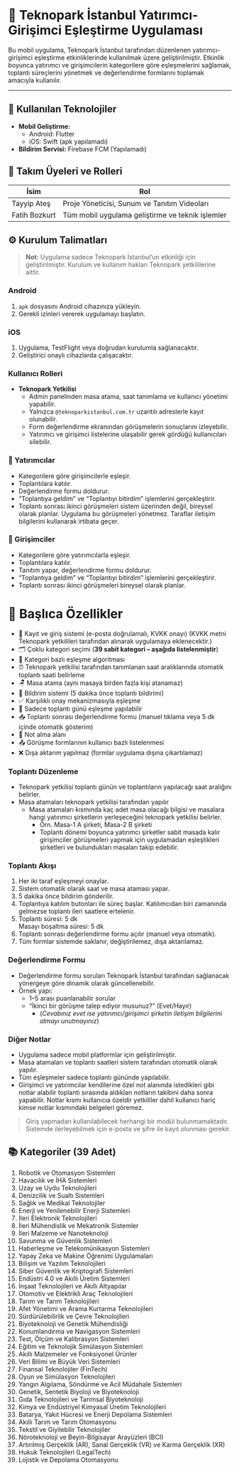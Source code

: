 # 🌉 Teknopark İstanbul Yatırımcı-Girişimci Eşleştirme Uygulaması

Bu mobil uygulama, Teknopark İstanbul tarafından düzenlenen yatırımcı-girişimci eşleştirme etkinliklerinde kullanılmak üzere geliştirilmiştir. Etkinlik boyunca yatırımcı ve girişimcilerin kategorilere göre eşleşmelerini sağlamak, toplantı süreçlerini yönetmek ve değerlendirme formlarını toplamak amacıyla kullanılır.

---

## 🧪 Kullanılan Teknolojiler

- **Mobil Geliştirme:**
  - Android: Flutter
  - iOS: Swift (apk yapılamadı)
- **Bildirim Servisi:** Firebase FCM (Yapılamadı)

## 👥 Takım Üyeleri ve Rolleri

| İsim         | Rol                                      |
|--------------|-------------------------------------------|
| Tayyip Ateş  | Proje Yöneticisi, Sunum ve Tanıtım Videoları |
| Fatih Bozkurt| Tüm mobil uygulama geliştirme ve teknik işlemler |

## ⚙️ Kurulum Talimatları

> **Not:** Uygulama sadece Teknopark İstanbul’un etkinliği için geliştirilmiştir. Kurulum ve kullanım hakları Teknopark yetkililerine aittir.

### Android
1. `apk` dosyasını Android cihazınıza yükleyin.
2. Gerekli izinleri vererek uygulamayı başlatın.

### iOS
1. Uygulama, TestFlight veya doğrudan kurulumla sağlanacaktır.
2. Geliştirici onaylı cihazlarda çalışacaktır.

### Kullanıcı Rolleri
- **Teknopark Yetkilisi**
  - Admin panelinden masa atama, saat tanımlama ve kullanıcı yönetimi yapabilir.
  - Yalnızca `@teknoparkistanbul.com.tr` uzantılı adreslerle kayıt olunabilir.
  - Form değerlendirme ekranından görüşmelerin sonuçlarını izleyebilir.
  - Yatırımcı ve girişimci listelerine ulaşabilir gerek gördüğü kullanıcıları silebilir.

### 💼 Yatırımcılar

- Kategorilere göre girişimcilerle eşleşir.
- Toplantılara katılır.
- Değerlendirme formu doldurur.
- “Toplantıya geldim” ve “Toplantıyı bitirdim” işlemlerini gerçekleştirir.
- Toplantı sonrası ikinci görüşmeleri sistem üzerinden değil, bireysel olarak planlar. Uygulama bu görüşmeleri yönetmez. Taraflar iletişim bilgilerini kullanarak irtibata geçer.

### 🚀 Girişimciler

- Kategorilere göre yatırımcılarla eşleşir.
- Toplantılara katılır.
- Tanıtım yapar, değerlendirme formu doldurur.
- “Toplantıya geldim” ve “Toplantıyı bitirdim” işlemlerini gerçekleştirir.
- Toplantı sonrası ikinci görüşmeleri bireysel olarak planlar.

# 🧩 Başlıca Özellikler

- 🔐 Kayıt ve giriş sistemi (e-posta doğrulamalı, KVKK onayı) (KVKK metni Teknopark yetkilileri tarafından alınarak uygulamaya eklenecektir.)
- 🗂️ Çoklu kategori seçimi (**39 sabit kategori – aşağıda listelenmiştir**)
- 🧠 Kategori bazlı eşleşme algoritması
- ⏰ Teknopark yetkilisi tarafından tanımlanan saat aralıklarında otomatik toplantı saati belirleme
- 🪑 Masa atama (aynı masaya birden fazla kişi atanamaz)
- 📲 Bildirim sistemi (5 dakika önce toplantı bildirimi)
- ✅ Karşılıklı onay mekanizmasıyla eşleşme
- 📅 Sadece toplantı günü eşleşme yapılabilir
- 📥 Toplantı sonrası değerlendirme formu (manuel tıklama veya 5 dk içinde otomatik gösterim)
- 📝 Not alma alanı
- 📤 Görüşme formlarının kullanıcı bazlı listelenmesi
- ❌ Dışa aktarım yapılmaz (formlar uygulama dışına çıkartılamaz)

### Toplantı Düzenleme
- Teknopark yetkilisi toplantı günün ve toplantıların yapılacağı saat aralığını belirler.
- Masa atamaları teknopark yetkilisi tarafından yapılır
  - Masa atamaları kısmında kaç adet masa olacağı bilgisi ve masalara hangi yatırımcı şirketlerin yerleşeceğini teknopark yetkilisi belirler.
    - Örn. Masa-1 A şirketi, Masa-2 B şirketi
    - Toplantı dönemi boyunca yatırımcı şirketler sabit masada kalır girişimciler görüşmeleri yapmak için uygulamadan eşleştikleri şirketleri ve bulundukları masaları takip edebilir.
    
### Toplantı Akışı
1. Her iki taraf eşleşmeyi onaylar.
2. Sistem otomatik olarak saat ve masa ataması yapar.
3. 5 dakika önce bildirim gönderilir.
4. Toplantıya katılım butonları ile süreç başlar. Katılımcıdan biri zamanında gelmezse toplantı ileri saatlere ertelenir.
5. Toplantı süresi: 5 dk  
   Masayı boşaltma süresi: 5 dk
6. Toplantı sonrası değerlendirme formu açılır (manuel veya otomatik).
7. Tüm formlar sistemde saklanır, değiştirilemez, dışa aktarılamaz.

### Değerlendirme Formu
- Değerlendirme formu soruları Teknopark İstanbul tarafından sağlanacak yönergeye göre dinamik olarak güncellenebilir.
- Örnek yapı:
  - 1–5 arası puanlanabilir sorular
  - “İkinci bir görüşme talep ediyor musunuz?” (Evet/Hayır)
    - (*Cevabınız evet ise yatırımcı/girişimci şirketin iletişim bilgilerini almayı unutmayınız*)

### Diğer Notlar
- Uygulama sadece mobil platformlar için geliştirilmiştir.
- Masa atamaları ve toplantı saatleri sistem tarafından otomatik olarak yapılır.
- Tüm eşleşmeler sadece toplantı gününde yapılabilir.
- Girişimci ve yatırımcılar kendilerine özel not alanında istedikleri gibi notlar alabilir toplantı sırasında aldıkları notların takibini daha sonra yapabilir. Notlar kısmı kullanıcıa özeldir yetkililer dahil kullanıcı hariç kimse notlar kısmındaki belgeleri göremez.
> Giriş yapmadan kullanılabilecek herhangi bir modül bulunmamaktadır. Sistemde ilerleyebilmek için e-posta ve şifre ile kayıt olunması gerekir.

## 📚 Kategoriler (39 Adet)

1. Robotik ve Otomasyon Sistemleri  
2. Havacılık ve İHA Sistemleri  
3. Uzay ve Uydu Teknolojileri  
4. Denizcilik ve Sualtı Sistemleri  
5. Sağlık ve Medikal Teknolojiler  
6. Enerji ve Yenilenebilir Enerji Sistemleri  
7. İleri Elektronik Teknolojileri  
8. İleri Mühendislik ve Mekatronik Sistemler  
9. İleri Malzeme ve Nanoteknoloji  
10. Savunma ve Güvenlik Sistemleri  
11. Haberleşme ve Telekomünikasyon Sistemleri  
12. Yapay Zeka ve Makine Öğrenimi Uygulamaları  
13. Bilişim ve Yazılım Teknolojileri  
14. Siber Güvenlik ve Kriptografi Sistemleri  
15. Endüstri 4.0 ve Akıllı Üretim Sistemleri  
16. İnşaat Teknolojileri ve Akıllı Altyapılar  
17. Otomotiv ve Elektrikli Araç Teknolojileri  
18. Tarım ve Tarım Teknolojileri  
19. Afet Yönetimi ve Arama Kurtarma Teknolojileri  
20. Sürdürülebilirlik ve Çevre Teknolojileri  
21. Biyoteknoloji ve Genetik Mühendisliği  
22. Konumlandırma ve Navigasyon Sistemleri  
23. Test, Ölçüm ve Kalibrasyon Sistemleri  
24. Eğitim ve Teknolojik Simülasyon Sistemleri  
25. Akıllı Malzemeler ve Fonksiyonel Ürünler  
26. Veri Bilimi ve Büyük Veri Sistemleri  
27. Finansal Teknolojiler (FinTech)  
28. Oyun ve Simülasyon Teknolojileri  
29. Yangın Algılama, Söndürme ve Acil Müdahale Sistemleri  
30. Genetik, Sentetik Biyoloji ve Biyoteknoloji  
31. Gıda Teknolojileri ve Tarımsal Biyoteknoloji  
32. Kimya ve Endüstriyel Kimyasal Üretim Teknolojileri  
33. Batarya, Yakıt Hücresi ve Enerji Depolama Sistemleri  
34. Akıllı Tarım ve Tarım Otomasyonu  
35. Tekstil ve Giyilebilir Teknolojiler  
36. Nöroteknoloji ve Beyin-Bilgisayar Arayüzleri (BCI)  
37. Artırılmış Gerçeklik (AR), Sanal Gerçeklik (VR) ve Karma Gerçeklik (XR)  
38. Hukuk Teknolojileri (LegalTech)  
39. Lojistik ve Depolama Otomasyonu